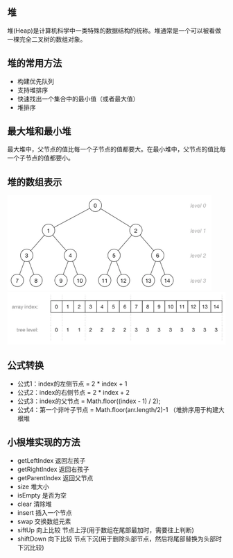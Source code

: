 ## 堆

堆(Heap)是计算机科学中一类特殊的数据结构的统称。堆通常是一个可以被看做一棵完全二叉树的数组对象。

## 堆的常用方法

- 构建优先队列
- 支持堆排序
- 快速找出一个集合中的最小值（或者最大值）
- 堆排序

## 最大堆和最小堆

最大堆中，父节点的值比每一个子节点的值都要大。在最小堆中，父节点的值比每一个子节点的值都要小。

## 堆的数组表示

![图片无法加载](./二叉堆.png)
![图片无法加载](./堆与数组.png)

## 公式转换
* 公式1：index的左侧节点 = 2 * index + 1
* 公式2：index的右侧节点 = 2 * index + 2
* 公式3：index的父节点 = Math.floor((index - 1) / 2);
* 公式4：第一个非叶子节点 = Math.floor(arr.length/2)-1 （堆排序用于构建大根堆

## 小根堆实现的方法

- getLeftIndex 返回左孩子
- getRightIndex 返回右孩子
- getParentIndex 返回父节点
- size 堆大小
- isEmpty 是否为空
- clear 清除堆
- insert 插入一个节点
- swap 交换数组元素
- siftUp 向上比较 节点上浮(用于数组在尾部最加时，需要往上判断)
- shiftDown 向下比较 节点下沉(用于删除头部节点，然后将尾部替换为头部时下沉比较)